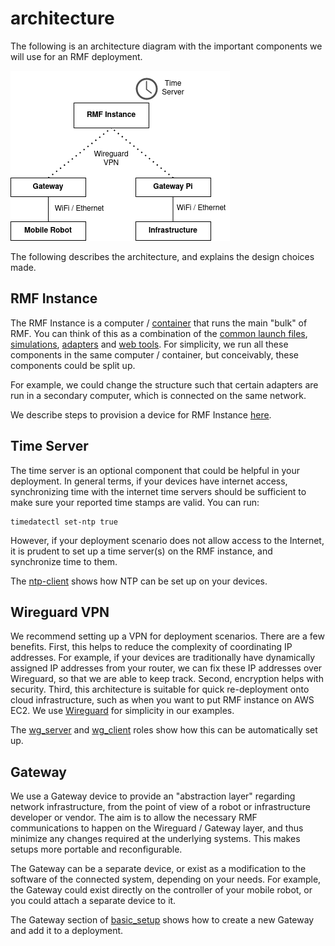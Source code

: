 # architecture

The following is an architecture diagram with the important components we will use for an RMF deployment.

![architecture](./architecture.png)

The following describes the architecture, and explains the design choices made. 


## RMF Instance
The RMF Instance is a computer / [container](https://www.docker.com/resources/what-container) that runs the main "bulk" of RMF. You can think of this as a combination of the [common launch files](https://github.com/open-rmf/rmf_demos/blob/main/rmf_demos/launch/common.launch.xml), [simulations](https://github.com/open-rmf/rmf_demos/blob/main/rmf_demos/launch/simulation.launch.xml), [adapters](https://github.com/open-rmf/rmf_demos/blob/main/rmf_demos/launch/office.launch.xml#L23-L36) and [web tools](https://github.com/open-rmf/rmf-web). For simplicity, we run all these components in the same computer / container, but conceivably, these components could be split up.

For example, we could change the structure such that certain adapters are run in a secondary computer, which is connected on the same network. 

We describe steps to provision a device for RMF Instance [here](/docs/provisioning.md#).

## Time Server
The time server is an optional component that could be helpful in your deployment. In general terms, if your devices have internet access, synchronizing time with the internet time servers should be sufficient to make sure your reported time stamps are valid. You can run:

```
timedatectl set-ntp true
```

However, if your deployment scenario does not allow access to the Internet, it is prudent to set up a time server(s) on the RMF instance, and synchronize time to them. 

The [ntp-client](/roles/ntp_client/example/README.md) shows how NTP can be set up on your devices.

## Wireguard VPN
We recommend setting up a VPN for deployment scenarios. There are a few benefits. First, this helps to reduce the complexity of coordinating IP addresses. For example, if your devices are traditionally have dynamically assigned IP addresses from your router, we can fix these IP addresses over Wireguard, so that we are able to keep track. Second, encryption helps with security. Third, this architecture is suitable for quick re-deployment onto cloud infrastructure, such as when you want to put RMF instance on AWS EC2. We use [Wireguard](https://www.wireguard.com/) for simplicity in our examples.

The [wg_server](/roles/wireguard/wg_server/example/README.md) and [wg_client](/roles/wireguard/wg_client/example/README.md) roles show how this can be automatically set up.

## Gateway
We use a Gateway device to provide an "abstraction layer" regarding network infrastructure, from the point of view of a robot or infrastructure developer or vendor. The aim is to allow the necessary RMF communications to happen on the Wireguard / Gateway layer, and thus minimize any changes required at the underlying systems. This makes setups more portable and reconfigurable.

The Gateway can be a separate device, or exist as a modification to the software of the connected system, depending on your needs. For example, the Gateway could exist directly on the controller of your mobile robot, or you could attach a separate device to it.

The Gateway section of [basic_setup](/demos/basic_setup/README.md#Adding-A-Gateway) shows how to create a new Gateway and add it to a deployment.
